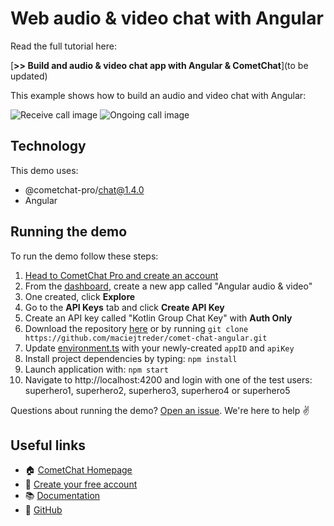 # Web audio & video chat with Angular

Read the full tutorial here:

[**>> Build and audio & video chat app with Angular & CometChat**](to be updated)


This example shows how to build an audio and video chat with Angular:

![Receive call image](https://github.com/maciejtreder/comet-chat-angular/blob/master/screenshots/1.jpg "Receiving call")
![Ongoing call image](https://github.com/maciejtreder/comet-chat-angular/blob/master/screenshots/2.jpg "Ongoing call")

## Technology
This demo uses:

* @cometchat-pro/chat@1.4.0
* Angular

## Running the demo

To run the demo follow these steps:

1. [Head to CometChat Pro and create an account](https://cometchat.com/pro?utm_source=github&utm_medium=example-code-readme)
2. From the [dashboard](https://app.cometchat.com/?utm_source=github&utm_medium=example-code-readme), create a new app called "Angular audio & video"
3. One created, click **Explore**
4. Go to the **API Keys** tab and click **Create API Key**
5. Create an API key called "Kotlin Group Chat Key" with **Auth Only**
6. Download the repository [here](https://github.com/maciejtreder/comet-chat-angular/archive/master.zip) or by running `git clone https://github.com/maciejtreder/comet-chat-angular.git`
7. Update [environment.ts](https://github.com/maciejtreder/comet-chat-angular/blob/master/src/environments/environment.ts) with your newly-created `appID` and `apiKey`
8. Install project dependencies by typing: `npm install`
9. Launch application with: `npm start`
10. Navigate to http://localhost:4200 and login with one of the test users: superhero1, superhero2, superhero3, superhero4 or superhero5

Questions about running the demo? [Open an issue](https://github.com/maciejtreder/comet-chat-angular/issues). We're here to help ✌️


## Useful links

- 🏠 [CometChat Homepage](https://cometchat.com/pro?utm_source=github&utm_medium=example-code-readme)
- 🚀 [Create your free account](https://app.cometchat.com?utm_source=github&utm_medium=example-code-readme)
- 📚 [Documentation](https://prodocs.cometchat.com/docs?utm_source=github&utm_medium=example-code-readme)
- 👾 [GitHub](https://github.com/CometChat-Pro)

